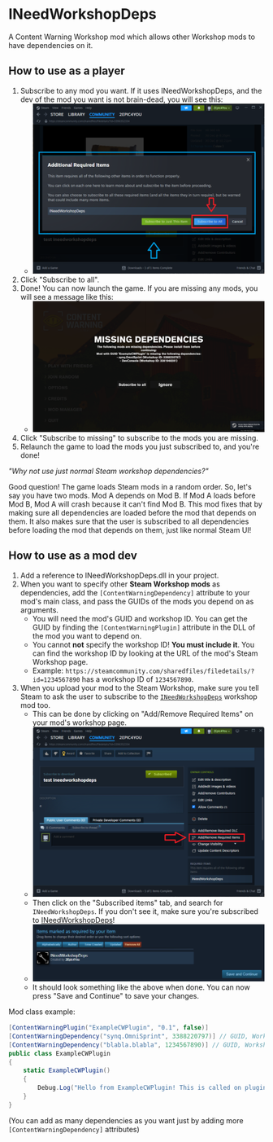 # INeedWorkshopDeps
A Content Warning Workshop mod which allows other Workshop mods to have dependencies on it.

## How to use as a player
1. Subscribe to any mod you want. If it uses INeedWorkshopDeps, and the dev of the mod you want is not brain-dead, you will see this:
   - ![asaplayer.png](READMEImgs/asaplayer.png)
2. Click "Subscribe to all".
3. Done! You can now launch the game. If you are missing any mods, you will see a message like this:
   - ![missing.png](READMEImgs/missing.png)
4. Click "Subscribe to missing" to subscribe to the mods you are missing.
5. Relaunch the game to load the mods you just subscribed to, and you're done!

*"Why not use just normal Steam workshop dependencies?"*

Good question! The game loads Steam mods in a random order. So, let's say you have two mods. Mod A depends on Mod B. 
   If Mod A loads before Mod B, Mod A will crash because it can't find Mod B.
   This mod fixes that by making sure all dependencies are loaded before the mod that depends on them.
   It also makes sure that the user is subscribed to all dependencies before loading the mod that depends on them, just like normal Steam UI!

## How to use as a mod dev
1. Add a reference to INeedWorkshopDeps.dll in your project.
2. When you want to specify other **Steam Workshop mods** as dependencies, add the `[ContentWarningDependency]` attribute to your mod's main class, and pass the GUIDs of the mods you depend on as arguments.
   - You will need the mod's GUID and workshop ID. You can get the GUID by finding the `[ContentWarningPlugin]` attribute in the DLL of the mod you want to depend on.
   - You cannot **not** specify the workshop ID! **You must include it**. You can find the workshop ID by looking at the URL of the mod's Steam Workshop page.
    - Example: `https://steamcommunity.com/sharedfiles/filedetails/?id=1234567890` has a workshop ID of `1234567890`.
3. When you upload your mod to the Steam Workshop, make sure you tell Steam to ask the user to subscribe to the [`INeedWorkshopDeps`][inwd] workshop mod too.
   - This can be done by clicking on "Add/Remove Required Items" on your mod's workshop page.
   - ![addrequis.png](READMEImgs/addrequis.png)
   - Then click on the "Subscribed items" tab, and search for `INeedWorkshopDeps`. If you don't see it, make sure you're subscribed to [INeedWorkshopDeps][inwd]!
   - ![savecont.png](READMEImgs/savecont.png)
   - It should look something like the above when done. You can now press "Save and Continue" to save your changes.

Mod class example:
```cs
[ContentWarningPlugin("ExampleCWPlugin", "0.1", false)]
[ContentWarningDependency("synq.OmniSprint", 3388220797)] // GUID, Workshop ID
[ContentWarningDependency("blabla.blabla", 1234567890)] // GUID, Workshop ID
public class ExampleCWPlugin
{
    static ExampleCWPlugin()
    {
        Debug.Log("Hello from ExampleCWPlugin! This is called on plugin load");
    }
}
```
(You can add as many dependencies as you want just by adding more `[ContentWarningDependency]` attributes)

[inwd]: https://steamcommunity.com/sharedfiles/filedetails/?id=3396439930